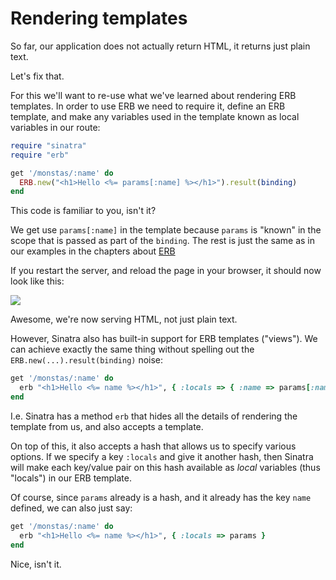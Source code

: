 # Rendering templates

So far, our application does not actually return HTML, it returns just plain
text.

Let's fix that.

For this we'll want to re-use what we've learned about rendering ERB templates.
In order to use ERB we need to require it, define an ERB template, and make any
variables used in the template known as local variables in our route:

```ruby
require "sinatra"
require "erb"

get '/monstas/:name' do
  ERB.new("<h1>Hello <%= params[:name] %></h1>").result(binding)
end
```

This code is familiar to you, isn't it?

We get use `params[:name]` in the template because `params` is "known" in the
scope that is passed as part of the `binding`. The rest is just the same
as in our examples in the chapters about <a href="/erb.html">ERB</a>

If you restart the server, and reload the page in your browser, it should now
look like this:

<img src="/assets/images/09-sinatra_2.png">

Awesome, we're now serving HTML, not just plain text.

However, Sinatra also has built-in support for ERB templates ("views"). We can
achieve exactly the same thing without spelling out the
`ERB.new(...).result(binding)` noise:

```ruby
get '/monstas/:name' do
  erb "<h1>Hello <%= name %></h1>", { :locals => { :name => params[:name] } }
end
```

I.e. Sinatra has a method `erb` that hides all the details of rendering the
template from us, and also accepts a template.

On top of this, it also accepts a hash that allows us to specify various
options. If we specify a key `:locals` and give it another hash, then Sinatra
will make each key/value pair on this hash available as *local* variables (thus
"locals") in our ERB template.

Of course, since `params` already is a hash, and it already has the key `name`
defined, we can also just say:

```ruby
get '/monstas/:name' do
  erb "<h1>Hello <%= name %></h1>", { :locals => params }
end
```

Nice, isn't it.
